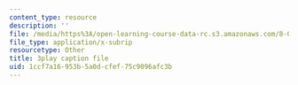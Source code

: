 ```yaml
---
content_type: resource
description: ''
file: /media/https%3A/open-learning-course-data-rc.s3.amazonaws.com/8-06-quantum-physics-iii-spring-2018/1ccf7a16953b5a0dcfef75c9096afc3b_YT4ODWpKmGY.srt
file_type: application/x-subrip
resourcetype: Other
title: 3play caption file
uid: 1ccf7a16-953b-5a0d-cfef-75c9096afc3b
---
```

